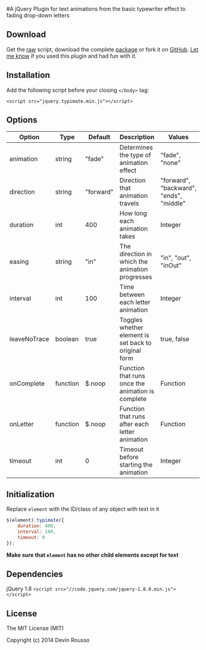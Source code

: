 #A jQuery Plugin for text animations
from the basic typewriter effect to fading drop-down letters

## Download
 Get the [raw](https://raw.github.com/dcrousso/jquery.typimate.js/master/jquery.typimate.js) script, download the complete [package](https://github.com/dcrousso/jquery.typimate.js/zipball/master) or fork it on [GitHub](https://github.com/dcrousso/jquery.typimate.js/).
 [Let me know](http://devinrousso.com/contact) if you used this plugin and had fun with it.


## Installation
Add the following script before your closing ```</body>``` tag:

```<script src="jquery.typimate.min.js"></script>```


## Options

Option | Type | Default | Description | Values
------ | ---- | ------- | ----------- | ------
animation | string | "fade" | Determines the type of animation effect | "fade", "none"
direction | string | "forward" | Direction that animation travels | "forward", "backward", "ends", "middle"
duration | int | 400 | How long each animation takes | Integer
easing | string | "in" | The direction in which the animation progresses | "in", "out", "inOut"
interval | int | 100 | Time between each letter animation | Integer
leaveNoTrace | boolean | true | Toggles whether element is set back to original form | true, false
onComplete | function | $.noop | Function that runs once the animation is complete | Function
onLetter | function | $.noop | Function that runs after each letter animation | Function
timeout | int | 0 | Timeout before starting the animation | Integer


## Initialization

Replace ```element``` with the ID/class of any object with text in it
```javascript
$(element).typimate({
	duration: 400,
	interval: 100,
	timeout: 0
});
```
__Make sure that ```element``` has no other child elements except for text__

## Dependencies

jQuery 1.8
```<script src="//code.jquery.com/jquery-1.8.0.min.js"></script>```


## License

The MIT License (MIT)

Copyright (c) 2014 Devin Rousso